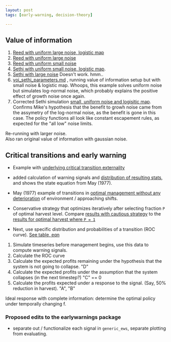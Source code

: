 ```yaml
---
layout: post
tags: [early-warning, decision-theory]

---
```


## Value of information 

1.  [Reed with uniform large noise, logistic
    map](https://github.com/cboettig/pdg_control/commit/25bcbcbf67cc339215cbe98c3e2caeece7aa4946)
2. [Reed  with uniform large
    noise](https://github.com/cboettig/pdg_control/commit/4c7f1523b746a8dc44f81c34b35929b125f08689)
3.  [Reed with uniform small noise](https://github.com/cboettig/pdg_control/commit/e6037e0ded264ad8892261cad0b32f81dcdcb2ac)
4. [Sethi with uniform small noise, logistic map](https://github.com/cboettig/pdg_control/blob/b2330597532723f8bf2bab3b1ccd429a83cde520/inst/examples/Sethi.md). 
5. [Sethi with large noise](https://github.com/cboettig/pdg_control/blob/8dfaf18b323133c9e8b005405569ebc5303d6e3c/inst/examples/Sethi.md) Doesn't work. hmm..
6. [voi_sethi_parameters.md](https://github.com/cboettig/pdg_control/tree/81dc0100c6868ce56d93dc2e037d8a7446ef5f24/inst/examples/voi_sethi_parameters.md) , running value of information setup but with small noise & logistic map. Whoops, this example solves uniform noise but simulates log-normal noise, which probably explains the positive effect of growth noise once again.  
7. Corrected Sethi simulation [small, uniform noise and logisitic map](https://github.com/cboettig/pdg_control/blob/master/inst/examples/voi_sethi_parameters.md). Confirms Mike's hypothesis that the benefit to growh noise came from the assymetry of the log-normal noise, as the benefit is gone in this case.  The policy functions all look like constant escapement rules, as expected for the "all low" noise limits.   

Re-running with larger noise.   
Also ran original value of information with gaussian noise.  



## Critical transitions and early warning

* Example with [underlying critical transition externality](https://github.com/cboettig/pdg_control/blob/695552177916ad09c7b48ab0894517de1b9a995f/inst/examples/criticaltransition.md)
* added calculation of warning signals and [distribution of resulting stats](https://github.com/cboettig/pdg_control/blob/6df511774221c2e2845bf22f4e1ea65f0dccf1a1/inst/examples/criticaltransition.md), and shows the state equation from May (1977). 
* May (1977) example of transitions in [optimal management without any deterioration](https://github.com/cboettig/pdg_control/tree/c78964d360e0c0f6400b64633716b89aef791192/inst/examples/May.md) of environment / approaching shifts.
* Conservative strategy that optimizes iteratively after selecting fraction `P` of optimal harvest level. Compare [results with cautious strategy](https://github.com/cboettig/pdg_control/tree/3fcda162002b000e0fbbe5622fdb490d3e54140a/inst/examples/cautious.md) to the [results for optimal harvest where `P = 1`](https://github.com/cboettig/pdg_control/tree/daaaa9852d3fa847834c12c3a16710580d437770/inst/examples/cautious.md)


* Next, use specific distribution and probabilities of a transition (ROC curve).  [See table, eqn](http://carlboettiger.info/2012/05/14/notes.html)

1. Simulate timeseries before management begins, use this data to compute warning signals.  
2. Calculate the ROC curve
3. Calculate the expected profits remaining under the hypothesis that the system is not going to collapse. "D"
4. Calculate the expected profits under the assumption that the system collapses (in the next timestep?)  "C" == 0
5. Calculate the profits expected under a response to the signal.  (Say, 50% reduction in harvest). "A", "B"


Ideal response with complete information: determine the optimal policy under temporally changing f.  





### Proposed edits to the earlywarnings package

* separate out / functionalize each signal in `generic_ews`, separate plotting from evaluating.  
